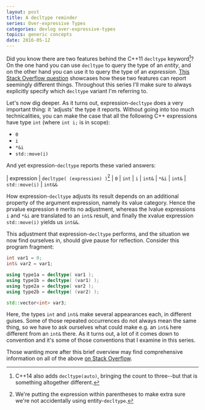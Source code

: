 ```yaml
---
layout: post
title: A decltype reminder
series: Over-expressive Types
categories: devlog over-expressive-types
topics: generic concepts
date: 2016-05-12
---
```


Did you know there are two features behind the C++11 `decltype` keyword[^1]? On the one hand you can
use `decltype` to query the type of an *entity*, and on the other hand you can use it to query the
type of an *expression*. [This Stack Overflow
question](http://stackoverflow.com/questions/3097779/decltype-and-parentheses) showcases how these
two features can report seemingly different things. Throughout this series I'll make sure to always
explicitly specify which `decltype` variant I'm referring to.

  [^1]:
    C++14 also adds `decltype(auto)`, bringing the count to three--but that is something altogether
    different.

Let's now dig deeper. As it turns out, expression-`decltype` does a very important thing: it
'adjusts' the type it reports. Without going into too much technicalities, you can make the case
that all the following C++ expressions have type `int` (where `int i;` is in scope):

  - `0`
  - `i`
  - `*&i`
  - `std::move(i)`

And yet expression-`decltype` reports these varied answers:

| expression | `decltype( (expression) )`[^2]
| `0` | `int`
| `i` | `int&`
| `*&i` | `int&`
| `std::move(i)` | `int&&`

How expression-`decltype` adjusts its result depends on an additional property of the argument
expression, namely its value category. Hence the prvalue expression `0` merits no adjustment,
whereas the lvalue expressions `i` and `*&i` are translated to an `int&` result, and finally the
xvalue expression `std::move(i)` yields us `int&&`.

This adjustment that expression-`decltype` performs, and the situation we now find ourselves in,
should give pause for reflection. Consider this program fragment:

```cpp
int var1 = 0;
int& var2 = var1;

using type1a = decltype( var1 );
using type1b = decltype( (var1) );
using type2a = decltype( var2 );
using type2b = decltype( (var2) );

std::vector<int> var3;
```

Here, the types `int` and `int&` make several appearances each, in different guises. Some of those
repeated occurrences do not always mean the same thing, so we have to ask ourselves what could make
e.g. an `int&` here different from an `int&` there. As it turns out, a lot of it comes down to
convention and it's some of those conventions that I examine in this series.

Those wanting more after this brief overview may find comprehensive information on all of the above
[on Stack
Overflow](http://stackoverflow.com/questions/17241614/in-c-what-expressions-yield-a-reference-type-when-decltype-is-applied-to-them).

  [^2]:
    We're putting the expression within parentheses to make extra sure we're not accidentally
    using entity-`decltype`.
